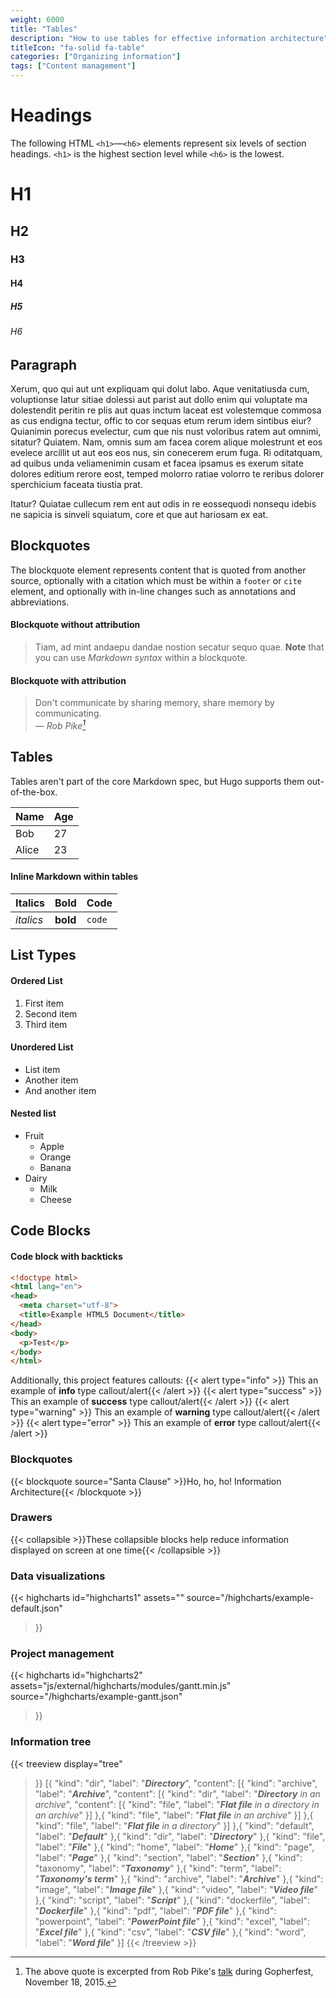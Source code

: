 ```yaml
---
weight: 6000
title: "Tables"
description: "How to use tables for effective information architecture"
titleIcon: "fa-solid fa-table"
categories: ["Organizing information"]
tags: ["Content management"]
---
```

# Headings

The following HTML `<h1>`—`<h6>` elements represent six levels of section headings. `<h1>` is the highest section level while `<h6>` is the lowest.

# H1
## H2
### H3
#### H4
##### H5
###### H6

## Paragraph

Xerum, quo qui aut unt expliquam qui dolut labo. Aque venitatiusda cum, voluptionse latur sitiae dolessi aut parist aut dollo enim qui voluptate ma dolestendit peritin re plis aut quas inctum laceat est volestemque commosa as cus endigna tectur, offic to cor sequas etum rerum idem sintibus eiur? Quianimin porecus evelectur, cum que nis nust voloribus ratem aut omnimi, sitatur? Quiatem. Nam, omnis sum am facea corem alique molestrunt et eos evelece arcillit ut aut eos eos nus, sin conecerem erum fuga. Ri oditatquam, ad quibus unda veliamenimin cusam et facea ipsamus es exerum sitate dolores editium rerore eost, temped molorro ratiae volorro te reribus dolorer sperchicium faceata tiustia prat.

Itatur? Quiatae cullecum rem ent aut odis in re eossequodi nonsequ idebis ne sapicia is sinveli squiatum, core et que aut hariosam ex eat.

## Blockquotes

The blockquote element represents content that is quoted from another source, optionally with a citation which must be within a `footer` or `cite` element, and optionally with in-line changes such as annotations and abbreviations.

#### Blockquote without attribution

> Tiam, ad mint andaepu dandae nostion secatur sequo quae.
> **Note** that you can use *Markdown syntax* within a blockquote.

#### Blockquote with attribution

> Don't communicate by sharing memory, share memory by communicating.<br>
> — <cite>Rob Pike[^1]</cite>

[^1]: The above quote is excerpted from Rob Pike's [talk](https://www.youtube.com/watch?v=PAAkCSZUG1c) during Gopherfest, November 18, 2015.

## Tables

Tables aren't part of the core Markdown spec, but Hugo supports them out-of-the-box.

   Name | Age
--------|------
    Bob | 27
  Alice | 23

#### Inline Markdown within tables

| Italics   | Bold     | Code   |
| --------  | -------- | ------ |
| *italics* | **bold** | `code` |

## List Types

#### Ordered List

1. First item
2. Second item
3. Third item

#### Unordered List

* List item
* Another item
* And another item

#### Nested list

* Fruit
  * Apple
  * Orange
  * Banana
* Dairy
  * Milk
  * Cheese

## Code Blocks

#### Code block with backticks

```html
<!doctype html>
<html lang="en">
<head>
  <meta charset="utf-8">
  <title>Example HTML5 Document</title>
</head>
<body>
  <p>Test</p>
</body>
</html>
```
Additionally, this project features callouts:
{{< alert type="info" >}} This an example of **info** type callout/alert{{< /alert >}}
{{< alert type="success" >}} This an example of **success** type callout/alert{{< /alert >}}
{{< alert type="warning" >}} This an example of **warning** type callout/alert{{< /alert >}}
{{< alert type="error" >}} This an example of **error** type callout/alert{{< /alert >}}

### Blockquotes

{{< blockquote source="Santa Clause" >}}Ho, ho, ho! Information Architecture{{< /blockquote >}}

### Drawers

{{< collapsible >}}These collapsible blocks help reduce information displayed on screen at one time{{< /collapsible >}} 

### Data visualizations
{{< highcharts
  id="highcharts1"
  assets=""
  source="/highcharts/example-default.json"
>}}

### Project management

{{< highcharts
  id="highcharts2"
  assets="js/external/highcharts/modules/gantt.min.js"
  source="/highcharts/example-gantt.json"
>}}

### Information tree

{{< treeview
    display="tree"
>}}
[{
    "kind": "dir",
    "label": "***Directory***",
    "content": [{
            "kind": "archive",
            "label": "***Archive***",
            "content": [{
                    "kind": "dir",
                    "label": "***Directory** in an archive*",
                    "content": [{
                            "kind": "file",
                            "label": "***Flat file** in a directory in an archive*"
                        }]
                },{
                    "kind": "file",
                    "label": "***Flat file** in an archive*"
                }]
        },{
            "kind": "file",
            "label": "***Flat file** in a directory*"
        }]
},{
    "kind": "default",
    "label": "***Default***"
},{
    "kind": "dir",
    "label": "***Directory***"
},{
    "kind": "file",
    "label": "***File***"
},{
    "kind": "home",
    "label": "***Home***"
},{
    "kind": "page",
    "label": "***Page***"
},{
    "kind": "section",
    "label": "***Section***"
},{
    "kind": "taxonomy",
    "label": "***Taxonomy***"
},{
    "kind": "term",
    "label": "***Taxonomy's term***"
},{
    "kind": "archive",
    "label": "***Archive***"
},{
    "kind": "image",
    "label": "***Image file***"
},{
    "kind": "video",
    "label": "***Video file***"
},{
    "kind": "script",
    "label": "***Script***"
},{
    "kind": "dockerfile",
    "label": "***Dockerfile***"
},{
    "kind": "pdf",
    "label": "***PDF file***"
},{
    "kind": "powerpoint",
    "label": "***PowerPoint file***"
},{
    "kind": "excel",
    "label": "***Excel file***"
},{
    "kind": "csv",
    "label": "***CSV file***"
},{
    "kind": "word",
    "label": "***Word file***"
}]
{{< /treeview >}}
